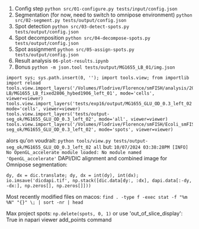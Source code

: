 1. Config step
   `python src/01-configure.py tests/input/config.json`
2. Segmentation (for now, need to switch to omnipose environment)
   `python src/02-segment.py tests/output/config.json`
3. Spot detection
   `python src/03-detect-spots.py tests/output/config.json`
4. Spot decomposition
   `python src/04-decompose-spots.py tests/output/config.json`
5. Spot assignment
   `python src/05-assign-spots.py tests/output/config.json`
6. Result analysis
   `06-plot-results.ipynb`
7. Bonus
`python -m json.tool tests/output/MG1655_LB_01/img.json`
```
import sys; sys.path.insert(0, ''); import tools.view; from importlib import reload
tools.view.import_layers('/Volumes/Flodrive/Florence/smFISH/analysis/20240927-LB/MG1655_LB_fixed2806_hybed1906_left_01', mode='cells', viewer=viewer)
tools.view.import_layers('tests/exp16/output/MG1655_GLU_OD_0.3_left_02', mode='cells', viewer=viewer)
tools.view.import_layers('tests/output-seg_ok/MG1655_GLU_OD_0.3_left_02', mode='all', viewer=viewer)
tools.view.import_layers('/Volumes/Flodrive/Florence/smFISH/Ecoli_smFISH/tests/output-seg_ok/MG1655_GLU_OD_0.3_left_02', mode='spots', viewer=viewer)
```
alors qu'on voudrait:
`python tools/view.py tests/output-seg_ok/MG1655_GLU_OD_0.3_left_02 all`
but:
`10/07/2024 03:38:28PM [INFO] No OpenGL_accelerate module loaded: No module named 'OpenGL_accelerate'`
DAPI/DIC alignment and combined image for Omnipose segmentation:
```
dy, dx = dic.translate; dy, dx = int(dy), int(dx); io.imsave('dicdapi.tif', np.stack([dic.data[dy:, :dx], dapi.data[:-dy, -dx:], np.zeros[], np.zeros[]]))
```
Most recently modified files on macos:
`find . -type f -exec stat -f "%m %N" "{}" \; | sort -nr | head`

Max project spots:
`np.delete(spots, 0, 1)`
or use 'out_of_slice_display': True in napari viewer add_points command
